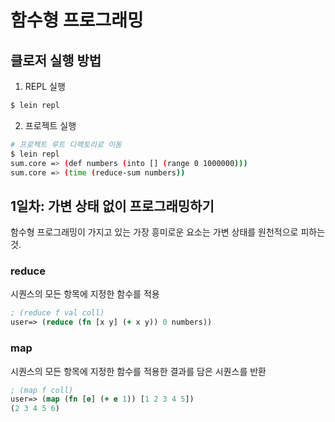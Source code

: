 # 함수형 프로그래밍

## 클로저 실행 방법
1. REPL 실행
```bash
$ lein repl
```

2. 프로젝트 실행
```bash
# 프로젝트 루트 디렉토리로 이동
$ lein repl
sum.core => (def numbers (into [] (range 0 1000000)))
sum.core => (time (reduce-sum numbers))
```

## 1일차: 가변 상태 없이 프로그래밍하기
함수형 프로그래밍이 가지고 있는 가장 흥미로운 요소는 가변 상태를 원천적으로 피하는 것.

### reduce
시퀀스의 모든 항목에 지정한 함수를 적용
```clojure
; (reduce f val coll)
user=> (reduce (fn [x y] (+ x y)) 0 numbers))
```

### map
시퀀스의 모든 항목에 지정한 함수를 적용한 결과를 담은 시퀀스를 반환
```clojure
; (map f coll)
user=> (map (fn [e] (+ e 1)) [1 2 3 4 5])
(2 3 4 5 6)
```
